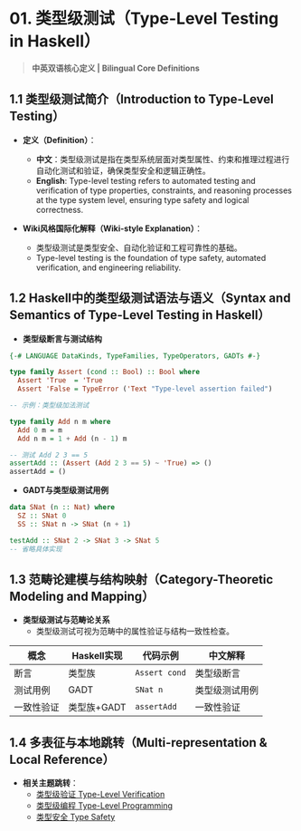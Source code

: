 # 01. 类型级测试（Type-Level Testing in Haskell）

> **中英双语核心定义 | Bilingual Core Definitions**

## 1.1 类型级测试简介（Introduction to Type-Level Testing）

- **定义（Definition）**：
  - **中文**：类型级测试是指在类型系统层面对类型属性、约束和推理过程进行自动化测试和验证，确保类型安全和逻辑正确性。
  - **English**: Type-level testing refers to automated testing and verification of type properties, constraints, and reasoning processes at the type system level, ensuring type safety and logical correctness.

- **Wiki风格国际化解释（Wiki-style Explanation）**：
  - 类型级测试是类型安全、自动化验证和工程可靠性的基础。
  - Type-level testing is the foundation of type safety, automated verification, and engineering reliability.

## 1.2 Haskell中的类型级测试语法与语义（Syntax and Semantics of Type-Level Testing in Haskell）

- **类型级断言与测试结构**

```haskell
{-# LANGUAGE DataKinds, TypeFamilies, TypeOperators, GADTs #-}

type family Assert (cond :: Bool) :: Bool where
  Assert 'True  = 'True
  Assert 'False = TypeError ('Text "Type-level assertion failed")

-- 示例：类型级加法测试

type family Add n m where
  Add 0 m = m
  Add n m = 1 + Add (n - 1) m

-- 测试 Add 2 3 == 5
assertAdd :: (Assert (Add 2 3 == 5) ~ 'True) => ()
assertAdd = ()
```

- **GADT与类型级测试用例**

```haskell
data SNat (n :: Nat) where
  SZ :: SNat 0
  SS :: SNat n -> SNat (n + 1)

testAdd :: SNat 2 -> SNat 3 -> SNat 5
-- 省略具体实现
```

## 1.3 范畴论建模与结构映射（Category-Theoretic Modeling and Mapping）

- **类型级测试与范畴论关系**
  - 类型级测试可视为范畴中的属性验证与结构一致性检查。

| 概念 | Haskell实现 | 代码示例 | 中文解释 |
|------|-------------|----------|----------|
| 断言 | 类型族 | `Assert cond` | 类型级断言 |
| 测试用例 | GADT | `SNat n` | 类型级测试用例 |
| 一致性验证 | 类型族+GADT | `assertAdd` | 一致性验证 |

## 1.4 多表征与本地跳转（Multi-representation & Local Reference）

- **相关主题跳转**：
  - [类型级验证 Type-Level Verification](./01-Type-Level-Verification.md)
  - [类型级编程 Type-Level Programming](./01-Type-Level-Programming.md)
  - [类型安全 Type Safety](./01-Type-Safety.md)
